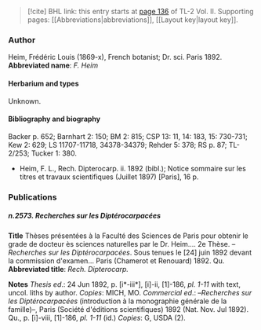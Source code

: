 > [!cite] BHL link: this entry starts at [page 136](https://www.biodiversitylibrary.org/page/33068378) of TL-2 Vol. II.
> Supporting pages: [[Abbreviations|abbreviations]], [[Layout key|layout key]].

### Author

Heim, Frédéric Louis (1869-x), French botanist; Dr. sci. Paris 1892. 
**Abbreviated name**: *F. Heim*

#### Herbarium and types

Unknown.

#### Bibliography and biography

Backer p. 652; Barnhart 2: 150; BM 2: 815; CSP 13: 11, 14: 183, 15: 730-731; Kew 2: 629; LS 11707-11718, 34378-34379; Rehder 5: 378; RS p. 87; TL-2/253; Tucker 1: 380.
- Heim, F. L., Rech. Dipterocarp. ii. 1892 (bibl.); Notice sommaire sur les titres et travaux scientifiques (Juillet 1897) \[Paris\], 16 p.

### Publications

##### n.2573. Recherches sur les Diptérocarpacées

**Title**
Thèses présentées à la Faculté des Sciences de Paris pour obtenir le grade de docteur ès sciences naturelles par le Dr. Heim.... 2e Thèse. – *Recherches sur les Diptérocarpacées*. Sous tenues le \[24\] juin 1892 devant la commission d'examen... Paris (Chamerot et Renouard) 1892. Qu.
**Abbreviated title**: *Rech. Dipterocarp.*

**Notes**
*Thesis ed*.: 24 Jun 1892, p. \[i\*-iii\*\], \[i\]-ii, \[1\]-186, *pl. 1-11* with text, uncol. liths by author.
*Copies*: MICH, MO.
*Commercial ed*.: –*Recherches sur les Diptérocarpacées* (introduction à la monographie générale de la famille)–, Paris (Société d'éditions scientifiques) 1892 (Nat. Nov. Jul 1892). Qu., p. \[i\]-viii, \[1\]-186, *pl. 1-11* (id.) *Copies*: G, USDA (2).

